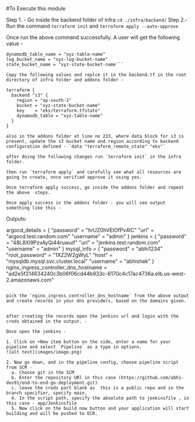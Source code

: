 #To Execute this module

Step 1. - Go inside the backend folder of infra `cd ./infra/backend/`
Step 2.- Run the command `terraform init` and `terraform apply --auto-approve`

Once run the above command successfully. A user will get the following value - 

```bucket_region = "ap-south-1"
dynamodb_table_name = "xyz-table-name"
log_bucket_name = "xyz-log-bucket-name"
state_bucket_name = "xyz-state-bucket-name```

Copy the following values and replce it in the backend.tf in the root directory of infra folder and addons folder - 

terraform {
  backend "s3" {
    region = "ap-south-1"
    bucket = "xyz-state-bucket-name"
    key    = "eks/terraform.tfstate"
    dynamodb_table = "xyz-table-name"
  }
}

also in the addons folder at line no 233, where data block for s3 is present, update the s3 bucket name and region according to backend configuration defined - `data "terraform_remote_state" "eks"`

after doing the following changes run `terraform init` in the infra folder.

then run `terraform apply` and carefully see what all resources are going to create, once verified approve it using yes.

Once terraform apply success, go inside the addons folder and repeat the above  steps.

Once apply success in the addons folder - you will see output something like this - 

```
Outputs:

argocd_details = {
  "password" = "hrUZ0hVEIOfPv4IC"
  "url" = "argocd.test.random.com"
  "username" = "admin"
}
jenkins = {
  "password" = "48L8XI9PzvAyQi44ruwuif"
  "url" = "jenkins.test.random.com"
  "username" = "admin"
}
mysql_info = {
  "password" = "abhi1234"
  "root_password" = "1XZ2W2gWyL"
  "host" = "mysqldb.mysql.svc.cluster.local"
  "username" = "abhishek"
}
nginx_ingress_controller_dns_hostname = "ad2e5f214634240c3b06f06cd44b933c-6170c4c17ac4736a.elb.us-west-2.amazonaws.com"

```

pick the `nginx_ingress_controller_dns_hostname` from the above output and create records in your dns providers, based on the domains given.


after creating the records open the jenkins url and login with the creds obtained in the output. - 

Once open the jenkins - 

1. Click on +New item button on the side, enter a name for your pipeline and select `Pipeline` as a type in options.
![alt text](images/image.png)

2. Now go down, and in the pipeline config, choose pipeline script from SCM - 
  a. Choose git in the SCM
  b. Enter the repository URl in this case (https://github.com/abhi-dev91/end-to-end-go-deployment.git)
  c. leave the creds part blank as  this is a public repo and in the branch specifier, specify main.
  4. In the script path, specify the absolute path to jenkinsfile , in this case - app/Jenkinsfile
  5. Now click on the build now button and your application will start building and will be pushed to ECR.
